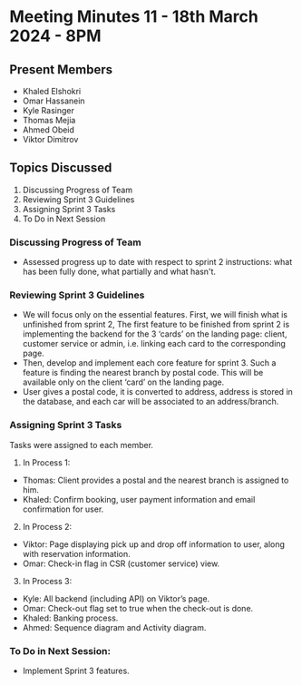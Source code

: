 # Meeting Minutes 11 - 18th March 2024 - 8PM

## Present Members
* Khaled Elshokri
* Omar Hassanein
* Kyle Rasinger
* Thomas Mejia
* Ahmed Obeid
* Viktor Dimitrov

## Topics Discussed
1. Discussing Progress of Team 
2. Reviewing Sprint 3 Guidelines
3. Assigning Sprint 3 Tasks
4. To Do in Next Session


### Discussing Progress of Team
* Assessed progress up to date with respect to sprint 2 instructions: what has been fully done, what partially and what hasn't.

### Reviewing Sprint 3 Guidelines
* We will focus only on the essential features. First, we will finish what is unfinished from sprint 2, The first feature to be finished from sprint 2 is implementing the backend for the 3 ‘cards’ on the landing page: client, customer service or admin, i.e. linking each card to the corresponding page. 
* Then, develop and implement each core feature for sprint 3. Such a feature is finding the nearest branch by postal code. This will be available only on the client ‘card’ on the landing page.
* User gives a postal code, it is converted to address, address is stored in the database, and each car will be associated to an address/branch. 

### Assigning Sprint 3 Tasks
Tasks were assigned to each member.
1. In Process 1: 
* Thomas: Client provides a postal and the nearest branch is assigned to him. 
* Khaled: Confirm booking, user payment information and email confirmation for user. 
2. In Process 2: 
* Viktor: Page displaying pick up and drop off information to user, along with reservation information. 
* Omar: Check-in flag in CSR (customer service) view.
3. In Process 3:
* Kyle: All backend (including API) on Viktor’s page. 
* Omar: Check-out flag set to true when the check-out is done. 
* Khaled: Banking process.
* Ahmed: Sequence diagram and Activity diagram.


### To Do in Next Session:
* Implement Sprint 3 features.   
